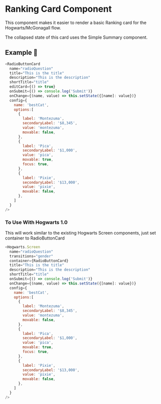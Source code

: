 # Ranking Card Component

This component makes it easier to render a basic Ranking card for the Hogwarts/McGonagall flow.

The collapsed state of this card uses the Simple Summary component.

## Example 🚀

```javascript
<RadioButtonCard
  name="radioQuestion"
  title="This is the title"
  description="This is the description"
  shortTitle="title"
  editCard={() => true}
  onSubmit={() => console.log('Submit')}
  onChange={(name, value) => this.setState({[name]: value})}
  config={
    name: 'bestCat',
    options:[
      {
        label: 'Montezuma',
        secondaryLabel: '$8,345',
        value: 'montezuma',
        movable: false,
      },
      {
        label: 'Pica',
        secondaryLabel: '$1,000',
        value: 'pica',
        movable: true,
        focus: true,
      },
      {
        label: 'Pixie',
        secondaryLabel: '$13,000',
        value: 'pixie',
        movable: false,
      },
    ]
  }
/>
```

### To Use With Hogwarts 1.0

This will work similar to the existing Hogwarts Screen components, just set container to RadioButtonCard

```javascript
<Hogwarts.Screen
  name="radioQuestion"
  transitions="gender"
  container={RadioButtonCard}
  title="This is the title"
  description="This is the description"
  shortTitle="title"
  onSubmit={() => console.log('Submit')}
  onChange={(name, value) => this.setState({[name]: value})}
  config={
    name: 'bestCat',
    options:[
      {
        label: 'Montezuma',
        secondaryLabel: '$8,345',
        value: 'montezuma',
        movable: false,
      },
      {
        label: 'Pica',
        secondaryLabel: '$1,000',
        value: 'pica',
        movable: true,
        focus: true,
      },
      {
        label: 'Pixie',
        secondaryLabel: '$13,000',
        value: 'pixie',
        movable: false,
      },
    ]
  }
/>
```
